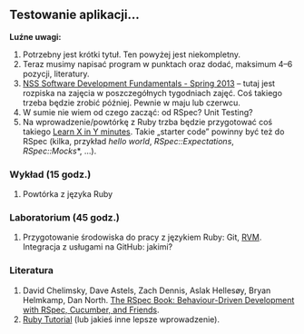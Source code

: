 ## Testowanie aplikacji...

**Luźne uwagi:**

1. Potrzebny jest krótki tytuł. Ten powyżej jest niekompletny.
2. Teraz musimy napisać program w punktach oraz dodać,
maksimum 4–6 pozycji, literatury.
3. [NSS Software Development Fundamentals - Spring 2013][1] –
tutaj jest rozpiska na zajęcia w poszczegółnych tygodniach zajęć.
Coś takiego trzeba będzie zrobić później. Pewnie w maju lub czerwcu.
4. W sumie nie wiem od czego zacząć: od RSpec? Unit Testing?
5. Na wprowadzenie/powtórkę z Ruby trzba będzie przygotować
coś takiego [Learn X in Y minutes][5]. Takie „starter code”
powinny być też do RSpec (kilka, przykład *hello world*,
*RSpec::Expectations*, *RSpec::Mocks**, …).



### Wykład (15 godz.)

1. Powtórka z języka Ruby


### Laboratorium (45 godz.)

1. Przygotowanie środowiska do pracy z językiem Ruby: Git, [RVM][2].
Integracja z usługami na GitHub: jakimi?


### Literatura

1. David Chelimsky, Dave Astels, Zach Dennis, Aslak Hellesøy, Bryan Helmkamp, Dan North.
[The RSpec Book: Behaviour-Driven Development with RSpec, Cucumber, and Friends][3].
2. [Ruby Tutorial][4] (lub jakieś inne lepsze wprowadzenie).



[1]: https://github.com/elizabrock/NSS-Syllabus-Spring-2013
[2]: http://rvm.io/rvm
[3]: http://pragprog.com/book/achbd/the-rspec-book
[4]: http://www.tutorialspoint.com/ruby/
[5]: http://learnxinyminutes.com/docs/ruby/
